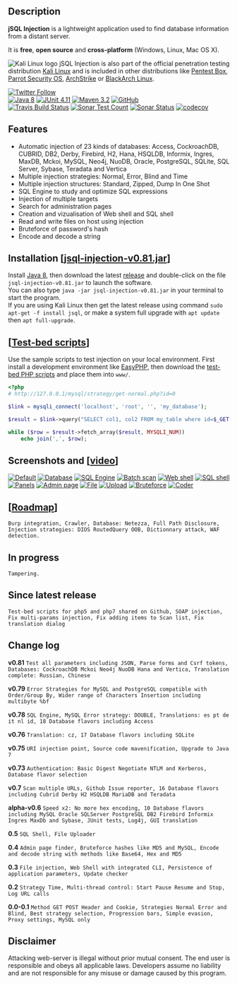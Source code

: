 ## Description
**jSQL Injection** is a lightweight application used to find database information from a distant server.

It is **free**, **open source** and **cross-platform** (Windows, Linux, Mac OS X).

![Kali Linux logo](https://github.com/ron190/jsql-injection/raw/master/web/images/kali_favicon.png "Kali Linux logo") jSQL Injection is also part of the official penetration testing distribution [Kali Linux](http://www.kali.org/) and is included in other distributions like [Pentest Box](https://pentestbox.com/), [Parrot Security OS](https://www.parrotsec.org), [ArchStrike](https://archstrike.org/) or [BlackArch Linux](http://www.blackarch.org/).

[![Twitter Follow](https://img.shields.io/twitter/follow/ron190jsql.svg?style=social&label=ron190)](https://twitter.com/ron190jsql)<br>
[![Java 8](https://github.com/ron190/jsql-injection/raw/master/web/images/image.io/java.png)](http://www.oracle.com/technetwork/java/javase/downloads/)
[![JUnit 4.11](https://github.com/ron190/jsql-injection/raw/master/web/images/image.io/junit.png)](http://junit.org)
[![Maven 3.2](https://github.com/ron190/jsql-injection/raw/master/web/images/image.io/maven.png)](https://maven.apache.org/)
[![GitHub](https://img.shields.io/github/license/ron190/jsql-injection)](http://www.gnu.org/licenses/old-licenses/gpl-2.0.html)<br>
[![Travis Build Status](https://travis-ci.org/ron190/jsql-injection.svg?branch=master)](https://travis-ci.org/ron190/jsql-injection)
[![Sonar Test Count](https://img.shields.io/sonar/total_tests/jsql-injection%3Ajsql-injection?server=https%3A%2F%2Fsonarcloud.io)](https://sonarcloud.io/dashboard?id=jsql-injection%3Ajsql-injection)
[![Sonar Status](https://sonarcloud.io/api/project_badges/measure?project=jsql-injection%3Ajsql-injection&metric=alert_status)](https://sonarcloud.io/dashboard?id=jsql-injection%3Ajsql-injection)
[![codecov](https://codecov.io/gh/ron190/jsql-injection/branch/master/graph/badge.svg)](https://codecov.io/gh/ron190/jsql-injection)

## Features
- Automatic injection of 23 kinds of databases: Access, CockroachDB, CUBRID, DB2, Derby, Firebird, H2, Hana, HSQLDB, Informix, Ingres, MaxDB, Mckoi, MySQL, Neo4j, NuoDB, Oracle, PostgreSQL, SQLite, SQL Server, Sybase, Teradata and Vertica
- Multiple injection strategies: Normal, Error, Blind and Time
- Multiple injection structures: Standard, Zipped, Dump In One Shot
- SQL Engine to study and optimize SQL expressions
- Injection of multiple targets
- Search for administration pages
- Creation and vizualisation of Web shell and SQL shell
- Read and write files on host using injection
- Bruteforce of password's hash
- Encode and decode a string

## Installation [[jsql-injection-v0.81.jar](https://github.com/ron190/jsql-injection/releases/download/v0.81/jsql-injection-v0.81.jar)]
Install [Java 8](http://java.com), then download the latest [release](https://github.com/ron190/jsql-injection/releases/) and double-click on the file `jsql-injection-v0.81.jar` to launch the software.<br>
You can also type `java -jar jsql-injection-v0.81.jar` in your terminal to start the program.<br>
If you are using Kali Linux then get the latest release using command `sudo apt-get -f install jsql`, or make a system full upgrade with `apt update` then `apt full-upgrade`.

## [[Test-bed scripts](https://github.com/ron190/jsql-injection/tree/master/web/test-bed)]
Use the sample scripts to test injection on your local environment. First install a development environment like [EasyPHP](http://www.easyphp.org), then download the [test-bed PHP scripts](https://github.com/ron190/jsql-injection/tree/master/web/test-bed) and place them into `www/`.
```php
<?php
# http://127.0.0.1/mysql/strategy/get-normal.php?id=0

$link = mysqli_connect('localhost', 'root', '', 'my_database');

$result = $link->query("SELECT col1, col2 FROM my_table where id=$_GET[id]");

while ($row = $result->fetch_array($result, MYSQLI_NUM))
    echo join(',', $row);
```


## Screenshots and [[video](https://youtu.be/ZZkQRE3OL8E)]
[![Default](https://github.com/ron190/jsql-injection/raw/master/web/images/v0.75/default-mini.png "Default")](https://github.com/ron190/jsql-injection/raw/master/web/images/v0.75/default.png)
[![Database](https://github.com/ron190/jsql-injection/raw/master/web/images/v0.75/database-mini.png "Database")](https://github.com/ron190/jsql-injection/raw/master/web/images/v0.75/database.png)
[![SQL Engine](https://github.com/ron190/jsql-injection/raw/master/web/images/v0.78/sqlengine-mini.png "SQL Engine")](https://github.com/ron190/jsql-injection/raw/master/web/images/v0.78/sqlengine.png)
[![Batch scan](https://github.com/ron190/jsql-injection/raw/master/web/images/v0.75/scan-mini.png "Batch scan")](https://github.com/ron190/jsql-injection/raw/master/web/images/v0.75/scan.png)
[![Web shell](https://github.com/ron190/jsql-injection/raw/master/web/images/v0.75/webshell-mini.png "Web shell")](https://github.com/ron190/jsql-injection/raw/master/web/images/v0.75/webshell.png)
[![SQL shell](https://github.com/ron190/jsql-injection/raw/master/web/images/v0.75/sqlshell-mini.png "SQL shell")](https://github.com/ron190/jsql-injection/raw/master/web/images/v0.75/sqlshell.png)
[![Panels](https://github.com/ron190/jsql-injection/raw/master/web/images/v0.75/panels-mini.png "Panel")](https://github.com/ron190/jsql-injection/raw/master/web/images/v0.75/panels.png)
[![Admin page](https://github.com/ron190/jsql-injection/raw/master/web/images/v0.75/admin-mini.png "Admin page")](https://github.com/ron190/jsql-injection/raw/master/web/images/v0.75/admin.png)
[![File](https://github.com/ron190/jsql-injection/raw/master/web/images/v0.75/file-mini.png "File")](https://github.com/ron190/jsql-injection/raw/master/web/images/v0.75/file.png)
[![Upload](https://github.com/ron190/jsql-injection/raw/master/web/images/v0.75/upload-mini.png "Upload")](https://github.com/ron190/jsql-injection/raw/master/web/images/v0.75/upload.png)
[![Bruteforce](https://github.com/ron190/jsql-injection/raw/master/web/images/v0.75/bruter-mini.png "Bruteforce")](https://github.com/ron190/jsql-injection/raw/master/web/images/v0.75/bruter.png)
[![Coder](https://github.com/ron190/jsql-injection/raw/master/web/images/v0.75/coder-mini.png "Coder")](https://github.com/ron190/jsql-injection/raw/master/web/images/v0.75/coder.png)

## [[Roadmap](https://github.com/ron190/jsql-injection/projects)]
`Burp integration, Crawler, Database: Netezza, Full Path Disclosure, Injection strategies: DIOS RoutedQuery OOB, Dictionnary attack, WAF detection.`

## In progress
`Tampering.`

## Since latest release
`Test-bed scripts for php5 and php7 shared on Github, SOAP injection, Fix multi-params injection, Fix adding items to Scan list, Fix translation dialog`

## Change log

**v0.81** `Test all parameters including JSON, Parse forms and Csrf tokens, Databases: CockroachDB Mckoi Neo4j NuoDB Hana and Vertica, Translation complete: Russian, Chinese`

**v0.79** `Error Strategies for MySQL and PostgreSQL compatible with Order/Group By, Wider range of Characters Insertion including multibyte %bf`

**v0.78** `SQL Engine, MySQL Error strategy: DOUBLE, Translations: es pt de it nl id, 18 Database flavors including Access`

**v0.76** `Translation: cz, 17 Database flavors including SQLite`

**v0.75** `URI injection point, Source code mavenification, Upgrade to Java 7`

**v0.73** `Authentication: Basic Digest Negotiate NTLM and Kerberos, Database flavor selection`

**v0.7** `Scan multiple URLs, Github Issue reporter, 16 Database flavors including Cubrid Derby H2 HSQLDB MariaDB and Teradata`

**alpha-v0.6** `Speed x2: No more hex encoding, 10 Database flavors including MySQL Oracle SQLServer PostgreSQL DB2 Firebird Informix Ingres MaxDb and Sybase, JUnit tests, Log4j, GUI translation`

**0.5** `SQL Shell, File Uploader`

**0.4** `Admin page finder, Bruteforce hashes like MD5 and MySQL, Encode and decode string with methods like Base64, Hex and MD5`

**0.3** `File injection, Web Shell with integrated CLI, Persistence of application parameters, Update checker`

**0.2** `Strategy Time, Multi-thread control: Start Pause Resume and Stop, Log URL calls`

**0.0-0.1** `Method GET POST Header and Cookie, Strategies Normal Error and Blind, Best strategy selection, Progression bars, Simple evasion, Proxy settings, MySQL only`

## Disclaimer
Attacking web-server is illegal without prior mutual consent. The end user is responsible and obeys all applicable laws.
Developers assume no liability and are not responsible for any misuse or damage caused by this program.
